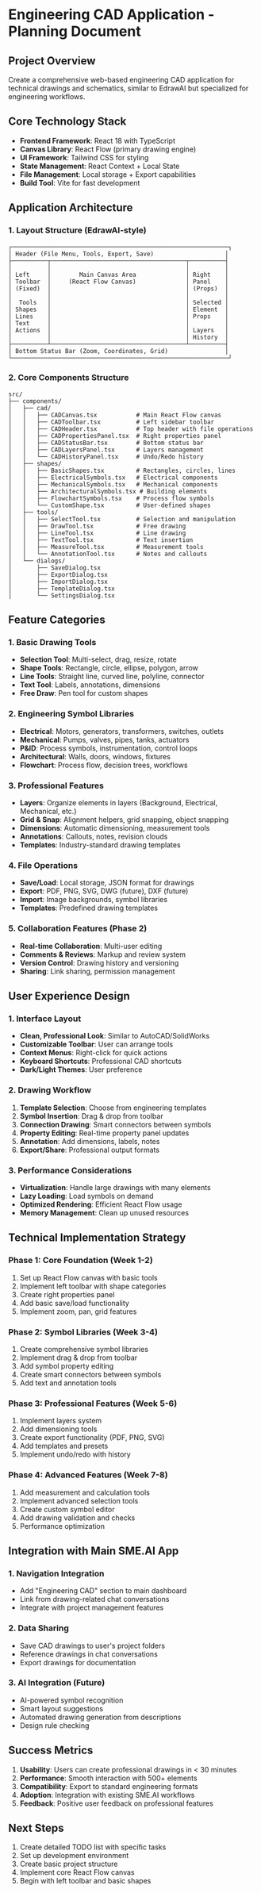 # Engineering CAD Application - Planning Document

## Project Overview
Create a comprehensive web-based engineering CAD application for technical drawings and schematics, similar to EdrawAI but specialized for engineering workflows.

## Core Technology Stack
- **Frontend Framework**: React 18 with TypeScript
- **Canvas Library**: React Flow (primary drawing engine)
- **UI Framework**: Tailwind CSS for styling
- **State Management**: React Context + Local State
- **File Management**: Local storage + Export capabilities
- **Build Tool**: Vite for fast development

## Application Architecture

### 1. Layout Structure (EdrawAI-style)
```
┌─────────────────────────────────────────────────────────────┐
│ Header (File Menu, Tools, Export, Save)                    │
├──────────┬──────────────────────────────────────┬──────────┤
│          │                                      │          │
│ Left     │        Main Canvas Area              │ Right    │
│ Toolbar  │     (React Flow Canvas)              │ Panel    │
│ (Fixed)  │                                      │ (Props)  │
│          │                                      │          │
│  Tools   │                                      │ Selected │
│ Shapes   │                                      │ Element  │
│ Lines    │                                      │ Props    │
│ Text     │                                      │          │
│ Actions  │                                      │ Layers   │
│          │                                      │ History  │
├──────────┴──────────────────────────────────────┴──────────┤
│ Bottom Status Bar (Zoom, Coordinates, Grid)                │
└─────────────────────────────────────────────────────────────┘
```

### 2. Core Components Structure
```
src/
├── components/
│   ├── cad/
│   │   ├── CADCanvas.tsx           # Main React Flow canvas
│   │   ├── CADToolbar.tsx          # Left sidebar toolbar
│   │   ├── CADHeader.tsx           # Top header with file operations
│   │   ├── CADPropertiesPanel.tsx  # Right properties panel
│   │   ├── CADStatusBar.tsx        # Bottom status bar
│   │   ├── CADLayersPanel.tsx      # Layers management
│   │   └── CADHistoryPanel.tsx     # Undo/Redo history
│   ├── shapes/
│   │   ├── BasicShapes.tsx         # Rectangles, circles, lines
│   │   ├── ElectricalSymbols.tsx   # Electrical components
│   │   ├── MechanicalSymbols.tsx   # Mechanical components
│   │   ├── ArchitecturalSymbols.tsx # Building elements
│   │   ├── FlowchartSymbols.tsx    # Process flow symbols
│   │   └── CustomShape.tsx         # User-defined shapes
│   ├── tools/
│   │   ├── SelectTool.tsx          # Selection and manipulation
│   │   ├── DrawTool.tsx            # Free drawing
│   │   ├── LineTool.tsx            # Line drawing
│   │   ├── TextTool.tsx            # Text insertion
│   │   ├── MeasureTool.tsx         # Measurement tools
│   │   └── AnnotationTool.tsx      # Notes and callouts
│   └── dialogs/
│       ├── SaveDialog.tsx
│       ├── ExportDialog.tsx
│       ├── ImportDialog.tsx
│       ├── TemplateDialog.tsx
│       └── SettingsDialog.tsx
```

## Feature Categories

### 1. Basic Drawing Tools
- **Selection Tool**: Multi-select, drag, resize, rotate
- **Shape Tools**: Rectangle, circle, ellipse, polygon, arrow
- **Line Tools**: Straight line, curved line, polyline, connector
- **Text Tool**: Labels, annotations, dimensions
- **Free Draw**: Pen tool for custom shapes

### 2. Engineering Symbol Libraries
- **Electrical**: Motors, generators, transformers, switches, outlets
- **Mechanical**: Pumps, valves, pipes, tanks, actuators
- **P&ID**: Process symbols, instrumentation, control loops
- **Architectural**: Walls, doors, windows, fixtures
- **Flowchart**: Process flow, decision trees, workflows

### 3. Professional Features
- **Layers**: Organize elements in layers (Background, Electrical, Mechanical, etc.)
- **Grid & Snap**: Alignment helpers, grid snapping, object snapping
- **Dimensions**: Automatic dimensioning, measurement tools
- **Annotations**: Callouts, notes, revision clouds
- **Templates**: Industry-standard drawing templates

### 4. File Operations
- **Save/Load**: Local storage, JSON format for drawings
- **Export**: PDF, PNG, SVG, DWG (future), DXF (future)
- **Import**: Image backgrounds, symbol libraries
- **Templates**: Predefined drawing templates

### 5. Collaboration Features (Phase 2)
- **Real-time Collaboration**: Multi-user editing
- **Comments & Reviews**: Markup and review system
- **Version Control**: Drawing history and versioning
- **Sharing**: Link sharing, permission management

## User Experience Design

### 1. Interface Layout
- **Clean, Professional Look**: Similar to AutoCAD/SolidWorks
- **Customizable Toolbar**: User can arrange tools
- **Context Menus**: Right-click for quick actions
- **Keyboard Shortcuts**: Professional CAD shortcuts
- **Dark/Light Themes**: User preference

### 2. Drawing Workflow
1. **Template Selection**: Choose from engineering templates
2. **Symbol Insertion**: Drag & drop from toolbar
3. **Connection Drawing**: Smart connectors between symbols
4. **Property Editing**: Real-time property panel updates
5. **Annotation**: Add dimensions, labels, notes
6. **Export/Share**: Professional output formats

### 3. Performance Considerations
- **Virtualization**: Handle large drawings with many elements
- **Lazy Loading**: Load symbols on demand
- **Optimized Rendering**: Efficient React Flow usage
- **Memory Management**: Clean up unused resources

## Technical Implementation Strategy

### Phase 1: Core Foundation (Week 1-2)
1. Set up React Flow canvas with basic tools
2. Implement left toolbar with shape categories
3. Create right properties panel
4. Add basic save/load functionality
5. Implement zoom, pan, grid features

### Phase 2: Symbol Libraries (Week 3-4)
1. Create comprehensive symbol libraries
2. Implement drag & drop from toolbar
3. Add symbol property editing
4. Create smart connectors between symbols
5. Add text and annotation tools

### Phase 3: Professional Features (Week 5-6)
1. Implement layers system
2. Add dimensioning tools
3. Create export functionality (PDF, PNG, SVG)
4. Add templates and presets
5. Implement undo/redo with history

### Phase 4: Advanced Features (Week 7-8)
1. Add measurement and calculation tools
2. Implement advanced selection tools
3. Create custom symbol editor
4. Add drawing validation and checks
5. Performance optimization

## Integration with Main SME.AI App

### 1. Navigation Integration
- Add "Engineering CAD" section to main dashboard
- Link from drawing-related chat conversations
- Integrate with project management features

### 2. Data Sharing
- Save CAD drawings to user's project folders
- Reference drawings in chat conversations
- Export drawings for documentation

### 3. AI Integration (Future)
- AI-powered symbol recognition
- Smart layout suggestions
- Automated drawing generation from descriptions
- Design rule checking

## Success Metrics
1. **Usability**: Users can create professional drawings in < 30 minutes
2. **Performance**: Smooth interaction with 500+ elements
3. **Compatibility**: Export to standard engineering formats
4. **Adoption**: Integration with existing SME.AI workflows
5. **Feedback**: Positive user feedback on professional features

## Next Steps
1. Create detailed TODO list with specific tasks
2. Set up development environment
3. Create basic project structure
4. Implement core React Flow canvas
5. Begin with left toolbar and basic shapes
